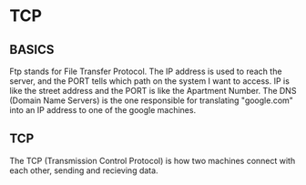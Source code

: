 # TCP
## BASICS
Ftp stands for File Transfer Protocol.
The IP address is used to reach the server, and the PORT tells which path on the system I want to access.
IP is like the street address and the PORT is like the Apartment Number.
The DNS (Domain Name Servers) is the one responsible for translating "google.com" into an IP address to one
of the google machines.

## TCP
The TCP (Transmission Control Protocol) is how two machines connect with each other, sending and recieving data.

```ruby 
```
